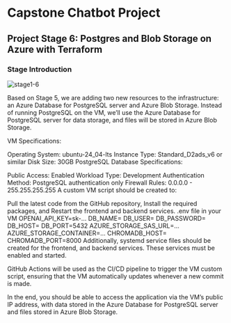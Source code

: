 # Capstone Chatbot Project

## Project Stage 6: Postgres and Blob Storage on Azure with Terraform

### Stage Introduction

![stage1-6](https://weclouddata.s3.us-east-1.amazonaws.com/cloud/project-stages/week4-stage6.1.png)

Based on Stage 5, we are adding two new resources to the infrastructure: an Azure Database for PostgreSQL server and Azure Blob Storage. Instead of running PostgreSQL on the VM, we’ll use the Azure Database for PostgreSQL server for data storage, and files will be stored in Azure Blob Storage.

VM Specifications:

Operating System: ubuntu-24_04-lts
Instance Type: Standard_D2ads_v6 or similar
Disk Size: 30GB
PostgreSQL Database Specifications:

Public Access: Enabled
Workload Type: Development
Authentication Method: PostgreSQL authentication only
Firewall Rules: 0.0.0.0 - 255.255.255.255
A custom VM script should be created to:

Pull the latest code from the GitHub repository,
Install the required packages, and
Restart the frontend and backend services.
.env file in your VM
OPENAI_API_KEY=sk-...
DB_NAME=<azure postgres database name>
DB_USER=<azure postgres user name>
DB_PASSWORD=<azure postgres user password>
DB_HOST=<azure postgres server name>
DB_PORT=5432
AZURE_STORAGE_SAS_URL=...
AZURE_STORAGE_CONTAINER=...
CHROMADB_HOST=<public ip of the chromadb vm>
CHROMADB_PORT=8000
Additionally, systemd service files should be created for the frontend, and backend services. These services must be enabled and started.

GitHub Actions will be used as the CI/CD pipeline to trigger the VM custom script, ensuring that the VM automatically updates whenever a new commit is made.

In the end, you should be able to access the application via the VM’s public IP address, with data stored in the Azure Database for PostgreSQL server and files stored in Azure Blob Storage.
